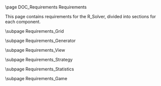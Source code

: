 \page DOC_Requirements Requirements

This page contains requirements for the R_Solver, divided into sections for each component.

\subpage Requirements_Grid

\subpage Requirements_Generator

\subpage Requirements_View

\subpage Requirements_Strategy

\subpage Requirements_Statistics

\subpage Requirements_Game
